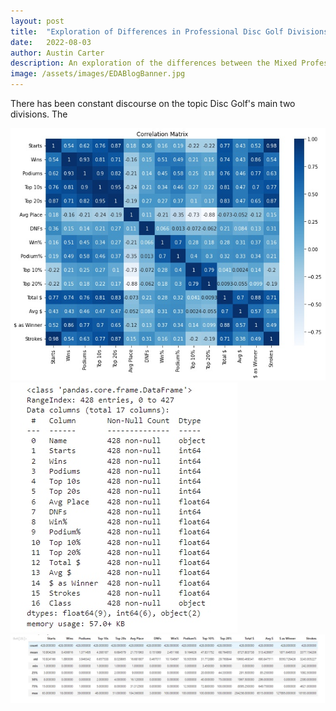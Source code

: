 ```yaml
---
layout: post
title:  "Exploration of Differences in Professional Disc Golf Divisions"
date:   2022-08-03
author: Austin Carter
description: An exploration of the differences between the Mixed Professional Open(MPO) and Female Professional Open(FPO) in the sport of Disc Golf. 
image: /assets/images/EDABlogBanner.jpg
--- 
```

  There has been constant discourse on the topic Disc Golf's main two divisions. The
  
  
  
![Test Image](https://raw.githubusercontent.com/austinC58/stat386-projects/main/assets/images/BlogCorrMatrix.jpg)
![Test Image](https://raw.githubusercontent.com/austinC58/stat386-projects/main/assets/images/info.jpg)
![Test Image](https://raw.githubusercontent.com/austinC58/stat386-projects/main/assets/images/description.jpg)
